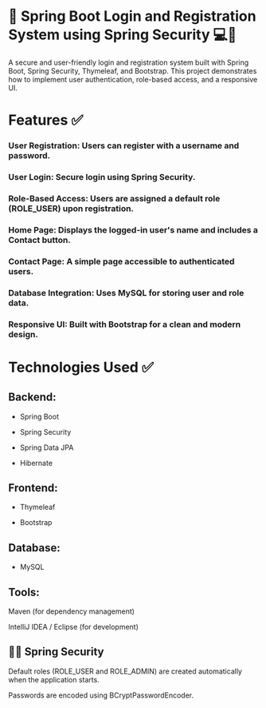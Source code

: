 # 🚀 Spring Boot Login and Registration System using Spring Security  💻🚀
A secure and user-friendly login and registration system built with Spring Boot, Spring Security, Thymeleaf, and Bootstrap. This project demonstrates how to implement user authentication, role-based access, and a responsive UI.
# Features ✅ 
### User Registration: Users can register with a username and password.

### User Login: Secure login using Spring Security.

### Role-Based Access: Users are assigned a default role (ROLE_USER) upon registration.

### Home Page: Displays the logged-in user's name and includes a Contact button.

### Contact Page: A simple page accessible to authenticated users.

### Database Integration: Uses MySQL for storing user and role data.

### Responsive UI: Built with Bootstrap for a clean and modern design.

# Technologies Used ✅ 
## Backend:

- Spring Boot

- Spring Security

- Spring Data JPA

- Hibernate

## Frontend:

- Thymeleaf

- Bootstrap

## Database:

- MySQL 

## Tools:

Maven (for dependency management)

IntelliJ IDEA / Eclipse (for development)

## 🔄🔧 Spring Security
Default roles (ROLE_USER and ROLE_ADMIN) are created automatically when the application starts.

Passwords are encoded using BCryptPasswordEncoder.

